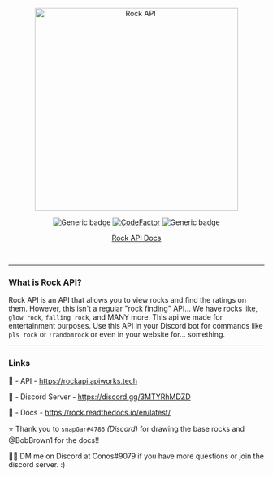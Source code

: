 <br/>

<div align="center">
    <img width="400" src="https://github.com/Mr-Conos/Rock-API/blob/master/Rock-API/img/rock-api.png?raw=true" alt="Rock API">
    
![Generic badge](https://img.shields.io/badge/Version-1.1.3-darkgrey.svg)
[![CodeFactor](https://www.codefactor.io/repository/github/mr-conos/rock-api/badge)](https://www.codefactor.io/repository/github/mr-conos/rock-api)
![Generic badge](https://badgen.net/uptime-robot/status/m790509669-da51f6216ce0fd9785b8732d)

    
[Rock API Docs](https://rock.readthedocs.io/en/latest/)

<br/>

</div> 

---

### What is Rock API?
Rock API is an API that allows you to view rocks and find the ratings on them. However, this isn't a regular "rock finding" API... We have rocks like, `glow rock`, `falling rock`, and MANY more. This api we made for entertainment purposes. Use this API in your Discord bot for commands like `pls rock` or `!randomrock` or even in your website for... something. 

---

### Links
🔗 - API - https://rockapi.apiworks.tech

🔗 - Discord Server - https://discord.gg/3MTYRhMDZD

🔗 - Docs - https://rock.readthedocs.io/en/latest/

⭐ Thank you to `snapGar#4786` *(Discord)* for drawing the base rocks and @BobBrown1 for the docs!!

💁‍♂️ DM me on Discord at Conos#9079 if you have more questions or join the discord server. :)
